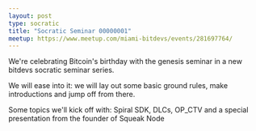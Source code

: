 ```yaml
---
layout: post
type: socratic
title: "Socratic Seminar 00000001"
meetup: https://www.meetup.com/miami-bitdevs/events/281697764/
---
```


We're celebrating Bitcoin's birthday with the genesis seminar in a new bitdevs socratic seminar series.

We will ease into it: we will lay out some basic
ground rules, make introductions and jump off from there.

Some topics we'll kick off with: Spiral SDK, DLCs, OP_CTV and a special presentation from the founder of Squeak Node
